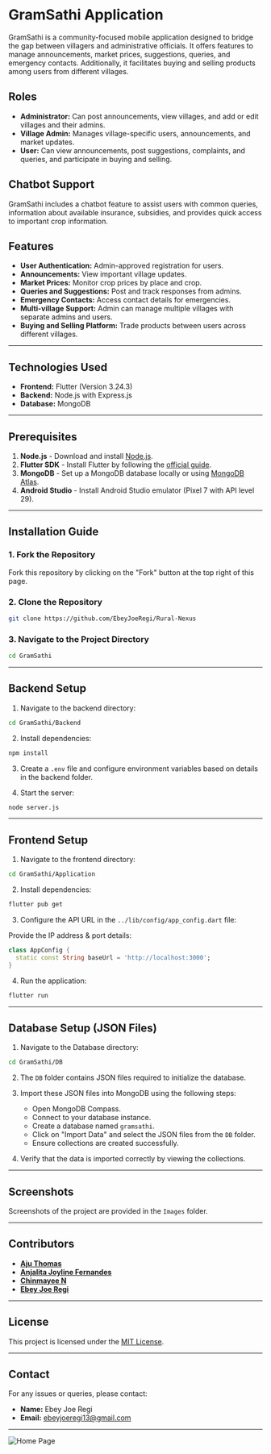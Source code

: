 # GramSathi Application

GramSathi is a community-focused mobile application designed to bridge the gap between villagers and administrative officials. It offers features to manage announcements, market prices, suggestions, queries, and emergency contacts. Additionally, it facilitates buying and selling products among users from different villages.

## Roles
- **Administrator:** Can post announcements, view villages, and add or edit villages and their admins.
- **Village Admin:** Manages village-specific users, announcements, and market updates.
- **User:** Can view announcements, post suggestions, complaints, and queries, and participate in buying and selling.

## Chatbot Support
GramSathi includes a chatbot feature to assist users with common queries, information about available insurance, subsidies, and provides quick access to important crop information.

## Features
- **User Authentication:** Admin-approved registration for users.
- **Announcements:** View important village updates.
- **Market Prices:** Monitor crop prices by place and crop.
- **Queries and Suggestions:** Post and track responses from admins.
- **Emergency Contacts:** Access contact details for emergencies.
- **Multi-village Support:** Admin can manage multiple villages with separate admins and users.
- **Buying and Selling Platform:** Trade products between users across different villages.

---

## Technologies Used
- **Frontend:** Flutter (Version 3.24.3)
- **Backend:** Node.js with Express.js
- **Database:** MongoDB

---

## Prerequisites
1. **Node.js** - Download and install [Node.js](https://nodejs.org/).
2. **Flutter SDK** - Install Flutter by following the [official guide](https://flutter.dev/docs/get-started/install).
3. **MongoDB** - Set up a MongoDB database locally or using [MongoDB Atlas](https://www.mongodb.com/).
4. **Android Studio** - Install Android Studio emulator (Pixel 7 with API level 29).

---

## Installation Guide

### 1. Fork the Repository

Fork this repository by clicking on the "Fork" button at the top right of this page.

### 2. Clone the Repository

```bash
git clone https://github.com/EbeyJoeRegi/Rural-Nexus
```

### 3. Navigate to the Project Directory

```bash
cd GramSathi
```

---

## Backend Setup

1. Navigate to the backend directory:
```bash
cd GramSathi/Backend
```
2. Install dependencies:
```bash
npm install
```
3. Create a `.env` file and configure environment variables based on details in the backend folder.

4. Start the server:
```bash
node server.js
```

---

## Frontend Setup

1. Navigate to the frontend directory:
```bash
cd GramSathi/Application
```
2. Install dependencies:
```bash
flutter pub get
```
3. Configure the API URL in the `../lib/config/app_config.dart` file:

Provide the IP address & port details:
```dart
class AppConfig {
  static const String baseUrl = 'http://localhost:3000';
}
```
4. Run the application:
```bash
flutter run
```

---

## Database Setup (JSON Files)

1. Navigate to the Database directory:
```bash
cd GramSathi/DB
```

2. The `DB` folder contains JSON files required to initialize the database.

3. Import these JSON files into MongoDB using the following steps:
   - Open MongoDB Compass.
   - Connect to your database instance.
   - Create a database named `gramsathi`.
   - Click on "Import Data" and select the JSON files from the `DB` folder.
   - Ensure collections are created successfully.

4. Verify that the data is imported correctly by viewing the collections.

---

## Screenshots
Screenshots of the project are provided in the `Images` folder.

---

## Contributors

- **[Aju Thomas](https://github.com/Aju34807)** 
- **[Anjalita Joyline Fernandes](https://github.com/Anjalita)** 
- **[Chinmayee N](https://github.com/Chinmayee1103)**
- **[Ebey Joe Regi](https://github.com/EbeyJoeRegi)** 

---

## License
This project is licensed under the [MIT License](LICENSE).

---

## Contact
For any issues or queries, please contact:
- **Name:** Ebey Joe Regi
- **Email:** ebeyjoeregi13@gmail.com

---

![Home Page](Images/Login%20Screen.png)